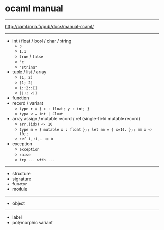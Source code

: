 # ocaml manual

---

http://caml.inria.fr/pub/docs/manual-ocaml/

---

- int / float / bool / char / string
    - `0`
    - `1.1`
    - `true` / `false`
    - `'c'`
    - `"string"`
- tuple / list / array
    - `(1, 2)`
    - `[1; 2]`
    - `1::2::[]`
    - `[|1; 2|]`
- function
- record / variant
    - `type r = { x : float; y : int; }`
    - `type v = Int | Float`
- array assign / mutable record / ref (single-field mutable record)
    - `arr.(idx) <- 10`
    - `type m = { mutable x : float };; let mm = { x=10. };; mm.x <- 10;;`
    - `ref i`, `!i`, `i := 0`
- exception
    - `exception`
    - `raise`
    - `try ... with ...`

---

- structure
- signature
- functor
- module

---

- object

---

- label
- polymorphic variant
